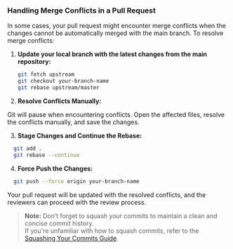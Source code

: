 ### **Handling Merge Conflicts in a Pull Request**

In some cases, your pull request might encounter merge conflicts when the changes cannot be automatically merged with the main branch. To resolve merge conflicts:

1. **Update your local branch with the latest changes from the main repository:**

   ```bash
   git fetch upstream
   git checkout your-branch-name
   git rebase upstream/master
   ```

2. **Resolve Conflicts Manually:**

Git will pause when encountering conflicts. Open the affected files, resolve the conflicts manually, and save the changes.

3. **Stage Changes and Continue the Rebase:**

```bash
  git add .
  git rebase --continue
```

4. **Force Push the Changes:**
```bash
  git push --force origin your-branch-name
```
Your pull request will be updated with the resolved conflicts, and the reviewers can proceed with the review process.

> **Note:** Don’t forget to squash your commits to maintain a clean and concise commit history.  
> If you're unfamiliar with how to squash commits, refer to the [Squashing Your Commits Guide](https://github.com/openMF/mobile-wallet/wiki/Squashing-Your-Commits).
